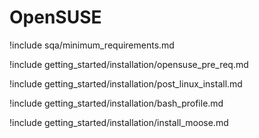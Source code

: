 # OpenSUSE

!include sqa/minimum_requirements.md

!include getting_started/installation/opensuse_pre_req.md

!include getting_started/installation/post_linux_install.md

!include getting_started/installation/bash_profile.md

!include getting_started/installation/install_moose.md
